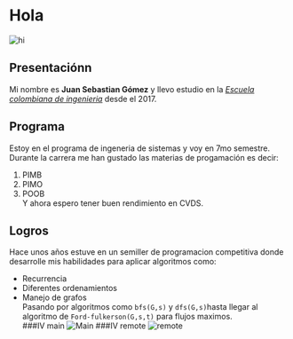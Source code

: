 # Hola 
![hi][1]
   ## Presentaciónn
Mi nombre es **Juan Sebastian Gómez** y llevo estudio en la [*Escuela colombiana de ingenieria*][2] desde el 2017.
   ## Programa
Estoy en el programa de ingeneria de sistemas y voy en 7mo semestre. Durante la carrera me han gustado las materias de progamación es decir:
   1. PIMB
   2. PIMO
   3. POOB\
Y ahora espero tener buen rendimiento en CVDS.
   ## Logros
Hace unos años estuve en un semiller de programacion competitiva donde desarrolle mis habilidades para aplicar algoritmos como:
   + Recurrencia
   + Diferentes ordenamientos
   + Manejo de grafos\
Pasando por algoritmos como `bfs(G,s)` y `dfs(G,s)`hasta llegar al algoritmo de `Ford-fulkerson(G,s,t)` para flujos maximos.\
###IV main
![Main][3]
###IV remote
![remote][4]

[1]:https://image.flaticon.com/icons/svg/76/76769.svg
[2]:https://www.escuelaing.edu.co/es/
[3]:https://imgur.com/a/Q6y4wB4 "Main"
[4]:https://imgur.com/a/Q6y4wB4 "Remote"

